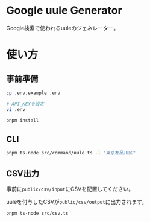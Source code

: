 # Google uule Generator

Google検索で使われるuuleのジェネレーター。

# 使い方

## 事前準備

```bash
cp .env.example .env

# API_KEYを設定
vi .env

pnpm install
```

## CLI

```bash
pnpm ts-node src/command/uule.ts -l "東京都品川区"
```

## CSV出力

事前に`public/csv/input`にCSVを配置してください。

uuleを付与したCSVが`public/csv/output`に出力されます。

```bash
pnpm ts-node src/csv.ts
```